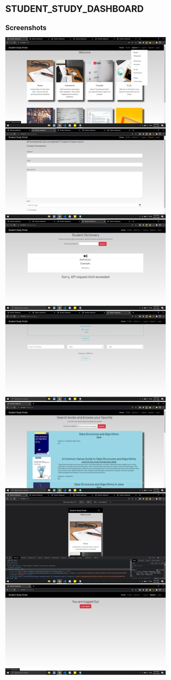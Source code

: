 # STUDENT_STUDY_DASHBOARD

## Screenshots
![](studentstudyportal/screenshots/Screenshot%20(111).png)
![](studentstudyportal/screenshots/Screenshot%20(113).png)
![](studentstudyportal/screenshots/Screenshot%20(114).png)
![](studentstudyportal/screenshots/Screenshot%20(115).png)
![](studentstudyportal/screenshots/Screenshot%20(117).png)
![](studentstudyportal/screenshots/Screenshot%20(112).png)
![](studentstudyportal/screenshots/Screenshot%20(116).png)
